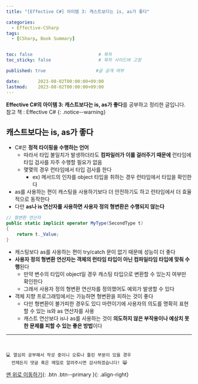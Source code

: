 ```yaml
---
title: "[Effective C#] 아이템 3: 캐스트보다는 is, as가 좋다"

categories:
  - Effective-CSharp
tags:
  - [CSharp, Book Summary]


toc: false                         # 목차
toc_sticky: false                  # 목차 사이드바 고정

published: true                   #글 공개 여부

date:       2023-08-02T00:00:00+09:00
lastmod:    2023-08-02T00:00:00+09:00
---
```


<!-- description : 25자에서 160자 사이 -->
**Effective C#의 아이템 3: 캐스트보다는 is, as가 좋다**를 공부하고 정리한 글입니다.<br>
참고 책 : Effective C#
{: .notice--warning}

## 캐스트보다는 is, as가 좋다

- C#은 **정적 타이핑을 수행하는 언어**
  - 따라서 타입 불일치가 발생하더라도 **컴파일러가 이를 걸러주기 때문에** 런타임에 타입 검사를 자주 수행할 필요가 없음
  - 몇몇의 경우 런타임에서 타입 검사를 한다
    - ex) 메서드의 인자를 object 타입을 취하는 경우 런타임에서 타입을 확인한다
- as를 사용하는 편이 캐스팅을 사용하기보다 더 안전하기도 하고 런타임에서 더 효율적으로 동작한다
- 다만 **as나 is 연산자를 사용하면 사용자 정의 형변환은 수행되지 않는다**

```c#
// 형변환 연산자
public static implicit operator MyType(SecondType t)
{
    return t._Value;
}
```

- 캐스팅보다 as를 사용하는 편이 try/catch 문이 없기 때문에 성능이 더 좋다
- **사용자 정의 형변환 연산자는 객체의 런타임 타입이 아닌 컴파일타임 타입에 맞춰 수행**된다
  - 만약 변수의 타입이 object일 경우 캐스팅 타입으로 변환할 수 있는지 여부만 확인한다
  - 그래서 사용자 정의 형변환 연산자를 정의했어도 예외가 발생할 수 있다
- 객체 지향 프로그래밍에서는 가능하면 형변환을 피하는 것이 좋다
  - 다만 형변환이 불가피한 경우도 있디 마련이기에 사용자의 의도를 명확히 표현할 수 있는 is와 as 연산자를 사용
  - 캐스트 연산보다 is나 as를 사용하는 것이 **의도하지 않은 부작용이나 예상치 못한 문제를 피할 수 있는 좋은 방법**이다


***
<br>

    💻 열심히 공부해서 작성 중이니 오류나 틀린 부분이 있을 경우 
      언제든지 댓글 혹은 메일로 알려주시면 감사하겠습니다! 😸


[맨 위로 이동하기](#){: .btn .btn--primary }{: .align-right}